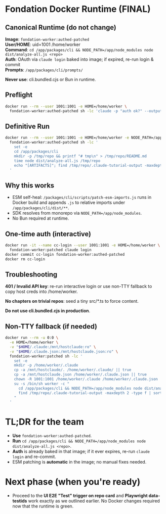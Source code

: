 # Fondation Docker Runtime (FINAL)

## Canonical Runtime (do not change)
**Image**: `fondation-worker:authed-patched`  
**User/HOME**: uid=1001 /home/worker  
**Command**: `cd /app/packages/cli && NODE_PATH=/app/node_modules node dist/analyze-all.js <repo>`  
**Auth**: OAuth via `claude login` baked into image; if expired, re-run login & commit  
**Prompts**: `/app/packages/cli/prompts/`  

**Never use**: cli.bundled.cjs or Bun in runtime.

## Preflight
```bash
docker run --rm --user 1001:1001 -e HOME=/home/worker \
  fondation-worker:authed-patched sh -lc 'claude -p "auth ok?" --output-format text | head -3'
```

## Definitive Run
```bash
docker run --rm --user 1001:1001 -e HOME=/home/worker -e NODE_PATH=/app/node_modules \
  fondation-worker:authed-patched sh -lc '
    set -e
    cd /app/packages/cli
    mkdir -p /tmp/repo && printf "# tmp\n" > /tmp/repo/README.md
    time node dist/analyze-all.js /tmp/repo
    echo "[ARTIFACTS]"; find /tmp/repo/.claude-tutorial-output -maxdepth 2 -type f | sort | sed -n "1,120p"
  '
```

## Why this works
- ESM self-heal: `/packages/cli/scripts/patch-esm-imports.js` runs in Docker build and appends `.js` to relative imports under `/app/packages/cli/dist/**`.
- SDK resolves from monorepo via `NODE_PATH=/app/node_modules`.
- No Bun required at runtime.

## One-time auth (interactive)
```bash
docker run -it --name cc-login --user 1001:1001 -e HOME=/home/worker \
  fondation-worker:patched claude login
docker commit cc-login fondation-worker:authed-patched
docker rm cc-login
```

## Troubleshooting

**401 / Invalid API key**: re-run interactive login or use non-TTY fallback to copy host creds into /home/worker.

**No chapters on trivial repos**: seed a tiny src/*.ts to force content.

**Do not use cli.bundled.cjs in production**.

## Non-TTY fallback (if needed)
```bash
docker run --rm -u 0:0 \
  -e HOME=/home/worker \
  -v "$HOME/.claude:/mnt/hostclaude:ro" \
  -v "$HOME/.claude.json:/mnt/hostclaude.json:ro" \
  fondation-worker:patched sh -lc '
    set -e
    mkdir -p /home/worker/.claude
    cp -a /mnt/hostclaude/. /home/worker/.claude/ || true
    cp -a /mnt/hostclaude.json /home/worker/.claude.json || true
    chown -R 1001:1001 /home/worker/.claude /home/worker/.claude.json
    su -s /bin/sh worker -c "
      cd /app/packages/cli && NODE_PATH=/app/node_modules node dist/analyze-all.js /tmp/repo
      find /tmp/repo/.claude-tutorial-output -maxdepth 2 -type f | sort | sed -n \"1,120p\"
    "
  '
```

# TL;DR for the team

- **Use** `fondation-worker:authed-patched`.
- **Run** `cd /app/packages/cli && NODE_PATH=/app/node_modules node dist/analyze-all.js <repo>`.
- **Auth** is already baked in that image; if it ever expires, re-run `claude login` and re-commit.
- ESM patching is **automatic** in the image; no manual fixes needed.

# Next phase (when you're ready)

- Proceed to the **UI E2E "Test" trigger on repo card** and **Playwright data-testids** work exactly as we outlined earlier. No Docker changes required now that the runtime is green.